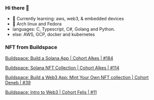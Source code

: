 ### Hi there 👋
- 🌱 Currently learning: aws, web3, & embedded devices
- 🐧 Arch linux and Fedora
- languages: C, Typescript, C#, Golang and Python.
- else: AWS, GCP, docker and kubernetes

<!--
**khofesh/khofesh** is a ✨ _special_ ✨ repository because its `README.md` (this file) appears on your GitHub profile.

Here are some ideas to get you started:

- 🔭 I’m currently working on ...
- 🌱 I’m currently learning ...
- 👯 I’m looking to collaborate on ...
- 🤔 I’m looking for help with ...
- 💬 Ask me about ...
- 📫 How to reach me: ...
- 😄 Pronouns: ...
- ⚡ Fun fact: ...
-->

### NFT from Buildspace 
[Buildspace: Build a Solana App | Cohort Alkes | #184](https://opensea.io/assets/matic/0x3cd266509d127d0eac42f4474f57d0526804b44e/2822/)

[Buildspace: Solana NFT Collection | Cohort Alkes | #114](https://opensea.io/assets/matic/0x3cd266509d127d0eac42f4474f57d0526804b44e/5089/)

[Buildspace: Build a Web3 App: Mint Your Own NFT collection | Cohort Deneb | #39](https://opensea.io/assets/matic/0x3cd266509d127d0eac42f4474f57d0526804b44e/2084/)

[Buildspace: Intro to Web3 | Cohort Felis | #11](https://opensea.io/assets/matic/0x3cd266509d127d0eac42f4474f57d0526804b44e/1445/)

<!--
[![My GitHub Language Stats](https://github-readme-stats.vercel.app/api/top-langs/?username=khofesh&langs_count=5&theme=tokyonight)]()
-->
